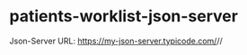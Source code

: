 # patients-worklist-json-server

Json-Server URL: https://my-json-server.typicode.com/<github-username>/<repo-name>/
